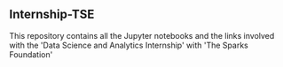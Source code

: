 ## Internship-TSE

This repository contains all the Jupyter notebooks and the links involved with the 'Data Science and Analytics Internship' with 'The Sparks Foundation'

